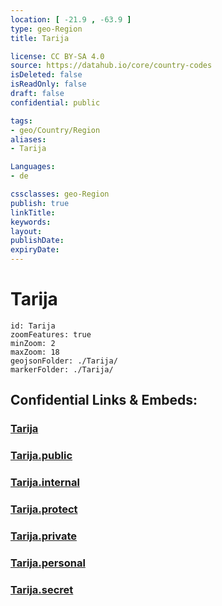 ```yaml
---
location: [ -21.9 , -63.9 ] 
type: geo-Region
title: Tarija

license: CC BY-SA 4.0
source: https://datahub.io/core/country-codes
isDeleted: false
isReadOnly: false
draft: false
confidential: public

tags:
- geo/Country/Region
aliases:
- Tarija

Languages:
- de

cssclasses: geo-Region
publish: true
linkTitle: 
keywords: 
layout: 
publishDate: 
expiryDate: 
---
```


# Tarija

```leaflet
id: Tarija
zoomFeatures: true 
minZoom: 2 
maxZoom: 18
geojsonFolder: ./Tarija/
markerFolder: ./Tarija/
```


## Confidential Links & Embeds: 

### [Tarija](/_Standards/Earth/Continent/America~South/Bolivia/departments~Bolivia/Tarija.md) 

### [Tarija.public](/_public/Earth/Continent/America~South/Bolivia/departments~Bolivia/Tarija.public.md) 

### [Tarija.internal](/_internal/Earth/Continent/America~South/Bolivia/departments~Bolivia/Tarija.internal.md) 

### [Tarija.protect](/_protect/Earth/Continent/America~South/Bolivia/departments~Bolivia/Tarija.protect.md) 

### [Tarija.private](/_private/Earth/Continent/America~South/Bolivia/departments~Bolivia/Tarija.private.md) 

### [Tarija.personal](/_personal/Earth/Continent/America~South/Bolivia/departments~Bolivia/Tarija.personal.md) 

### [Tarija.secret](/_secret/Earth/Continent/America~South/Bolivia/departments~Bolivia/Tarija.secret.md)


